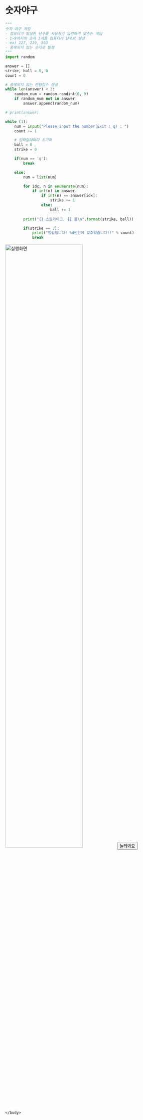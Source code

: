 
# 숫자야구

```python
"""
숫자 야구 게임
- 컴퓨터가 발생한 난수를 사용자가 입력하여 맞추는 게임
- 1~9까지의 숫자 3개를 컴퓨터가 난수로 발생
- ex) 127, 239, 563
- 중복되지 않는 숫자로 발생
"""
import random

answer = []
strike, ball = 0, 0
count = 0

# 중복되지 않는 랜덤함수 생성
while len(answer) < 3:
    random_num = random.randint(0, 9)
    if random_num not in answer:
        answer.append(random_num)

# print(answer)

while (1):
    num = input("Please input the number(Exit : q) : ")
    count += 1

    # 입력할때마다 초기화
    ball = 0
    strike = 0

    if(num == 'q'):
        break

    else:
        num = list(num)

        for idx, n in enumerate(num):
            if int(n) in answer:
                if int(n) == answer[idx]:
                    strike += 1
                else:
                    ball += 1
            
        print("{} 스트라이크, {} 볼\n".format(strike, ball))

        if(strike == 3):
            print("정답입니다! %d번만에 맞추었습니다!!" % count)
            break

```
<img src="https://user-images.githubusercontent.com/76420201/104839003-db0f8980-5901-11eb-9254-0b306a169d6d.GIF" width="70%" alt = "실행화면">

<html>
    <head>
        <script type="text/javascript" src="https://cdnjs.cloudflare.com/ajax/libs/brython/3.8.9/brython.min.js"></script>
        <script type="text/javascript" src="https://cdnjs.cloudflare.com/ajax/libs/brython/3.8.9/brython_stdlib.min.js"></script>
    </head>
    <body onload="brython()">
        <button id='test-button'>눌러봐요</button>

    </body>
</html>
<script type="text/python">
    import random

    answer = []
    strike, ball = 0, 0
    count = 0

    # 중복되지 않는 랜덤함수 생성
    while len(answer) < 5:
        random_num = random.randint(0, 9)
        if random_num not in answer:
            answer.append(random_num)

    # print(answer)


    while (1):
        num = input("Please input the number(Exit : q) : ")
        count += 1

        # 입력할때마다 초기화
        ball = 0
        strike = 0

        if(num == 'q'):
            break

        else:
            num = list(num)

            for idx, n in enumerate(num):
                if int(n) in answer:
                    if int(n) == answer[idx]:
                        strike += 1
                    else:
                        ball += 1
                
            print("{} 스트라이크, {} 볼\n".format(strike, ball))

            if(strike == 4):
                print("정답입니다! %d번만에 맞추었습니다!!" % count)
                break

</script>